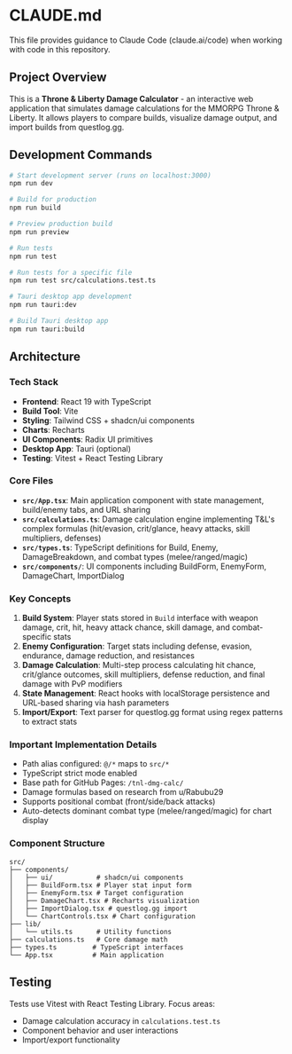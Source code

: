 # CLAUDE.md

This file provides guidance to Claude Code (claude.ai/code) when working with code in this repository.

## Project Overview

This is a **Throne & Liberty Damage Calculator** - an interactive web application that simulates damage calculations for the MMORPG Throne & Liberty. It allows players to compare builds, visualize damage output, and import builds from questlog.gg.

## Development Commands

```bash
# Start development server (runs on localhost:3000)
npm run dev

# Build for production
npm run build

# Preview production build
npm run preview

# Run tests
npm run test

# Run tests for a specific file
npm run test src/calculations.test.ts

# Tauri desktop app development
npm run tauri:dev

# Build Tauri desktop app
npm run tauri:build
```

## Architecture

### Tech Stack
- **Frontend**: React 19 with TypeScript
- **Build Tool**: Vite
- **Styling**: Tailwind CSS + shadcn/ui components
- **Charts**: Recharts
- **UI Components**: Radix UI primitives
- **Desktop App**: Tauri (optional)
- **Testing**: Vitest + React Testing Library

### Core Files

- **`src/App.tsx`**: Main application component with state management, build/enemy tabs, and URL sharing
- **`src/calculations.ts`**: Damage calculation engine implementing T&L's complex formulas (hit/evasion, crit/glance, heavy attacks, skill multipliers, defenses)
- **`src/types.ts`**: TypeScript definitions for Build, Enemy, DamageBreakdown, and combat types (melee/ranged/magic)
- **`src/components/`**: UI components including BuildForm, EnemyForm, DamageChart, ImportDialog

### Key Concepts

1. **Build System**: Player stats stored in `Build` interface with weapon damage, crit, hit, heavy attack chance, skill damage, and combat-specific stats
2. **Enemy Configuration**: Target stats including defense, evasion, endurance, damage reduction, and resistances
3. **Damage Calculation**: Multi-step process calculating hit chance, crit/glance outcomes, skill multipliers, defense reduction, and final damage with PvP modifiers
4. **State Management**: React hooks with localStorage persistence and URL-based sharing via hash parameters
5. **Import/Export**: Text parser for questlog.gg format using regex patterns to extract stats

### Important Implementation Details

- Path alias configured: `@/*` maps to `src/*`
- TypeScript strict mode enabled
- Base path for GitHub Pages: `/tnl-dmg-calc/`
- Damage formulas based on research from u/Rabubu29
- Supports positional combat (front/side/back attacks)
- Auto-detects dominant combat type (melee/ranged/magic) for chart display

### Component Structure

```
src/
├── components/
│   ├── ui/           # shadcn/ui components
│   ├── BuildForm.tsx # Player stat input form
│   ├── EnemyForm.tsx # Target configuration
│   ├── DamageChart.tsx # Recharts visualization
│   ├── ImportDialog.tsx # questlog.gg import
│   └── ChartControls.tsx # Chart configuration
├── lib/
│   └── utils.ts      # Utility functions
├── calculations.ts   # Core damage math
├── types.ts         # TypeScript interfaces
└── App.tsx          # Main application
```

## Testing

Tests use Vitest with React Testing Library. Focus areas:
- Damage calculation accuracy in `calculations.test.ts`
- Component behavior and user interactions
- Import/export functionality